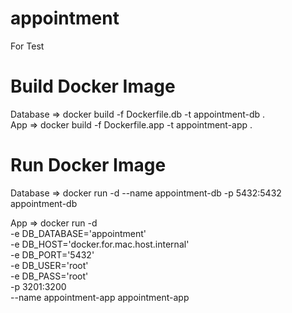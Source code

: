 # appointment
For Test

# Build Docker Image
Database => docker build -f Dockerfile.db -t appointment-db .  
App => docker build -f Dockerfile.app -t appointment-app .  

# Run Docker Image
Database =>
docker run -d --name appointment-db -p 5432:5432 appointment-db  

App =>
docker run -d \
-e DB_DATABASE='appointment' \
-e DB_HOST='docker.for.mac.host.internal' \
-e DB_PORT='5432' \
-e DB_USER='root' \
-e DB_PASS='root' \
-p 3201:3200 \
--name appointment-app appointment-app